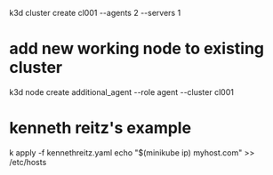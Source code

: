 k3d cluster create cl001 --agents 2 --servers 1
# add new working node to existing cluster
k3d node create additional_agent --role agent --cluster cl001


# kenneth reitz's example
k apply -f kennethreitz.yaml
echo "$(minikube ip) myhost.com" >> /etc/hosts